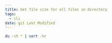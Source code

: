 ```yaml
---
title: Get file size for all files in directory
tags:
  - cli
date: git Last Modified
---
```


```sh
du -sh * | sort -hr
```
